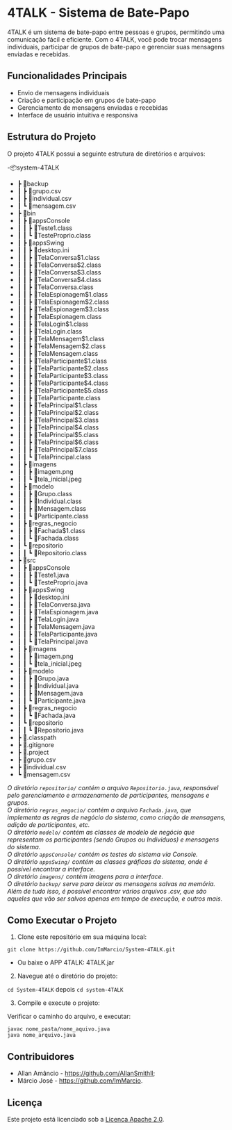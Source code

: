 # 4TALK - Sistema de Bate-Papo

4TALK é um sistema de bate-papo entre pessoas e grupos, permitindo uma comunicação fácil e eficiente. Com o 4TALK, você pode trocar mensagens individuais, participar de grupos de bate-papo e gerenciar suas mensagens enviadas e recebidas.

## Funcionalidades Principais

- Envio de mensagens individuais
- Criação e participação em grupos de bate-papo
- Gerenciamento de mensagens enviadas e recebidas
- Interface de usuário intuitiva e responsiva

## Estrutura do Projeto

O projeto 4TALK possui a seguinte estrutura de diretórios e arquivos:

-📦system-4TALK
- ┣ 📂backup
- ┃ ┣ 📜grupo.csv
- ┃ ┣ 📜individual.csv
- ┃ ┗ 📜mensagem.csv
- ┣ 📂bin
- ┃ ┣ 📂appsConsole
- ┃ ┃ ┣ 📜Teste1.class
- ┃ ┃ ┗ 📜TesteProprio.class
- ┃ ┣ 📂appsSwing
- ┃ ┃ ┣ 📜desktop.ini
- ┃ ┃ ┣ 📜TelaConversa$1.class
- ┃ ┃ ┣ 📜TelaConversa$2.class
- ┃ ┃ ┣ 📜TelaConversa$3.class
- ┃ ┃ ┣ 📜TelaConversa$4.class
- ┃ ┃ ┣ 📜TelaConversa.class
- ┃ ┃ ┣ 📜TelaEspionagem$1.class
- ┃ ┃ ┣ 📜TelaEspionagem$2.class
- ┃ ┃ ┣ 📜TelaEspionagem$3.class
- ┃ ┃ ┣ 📜TelaEspionagem.class
- ┃ ┃ ┣ 📜TelaLogin$1.class
- ┃ ┃ ┣ 📜TelaLogin.class
- ┃ ┃ ┣ 📜TelaMensagem$1.class
- ┃ ┃ ┣ 📜TelaMensagem$2.class
- ┃ ┃ ┣ 📜TelaMensagem.class
- ┃ ┃ ┣ 📜TelaParticipante$1.class
- ┃ ┃ ┣ 📜TelaParticipante$2.class
- ┃ ┃ ┣ 📜TelaParticipante$3.class
- ┃ ┃ ┣ 📜TelaParticipante$4.class
- ┃ ┃ ┣ 📜TelaParticipante$5.class
- ┃ ┃ ┣ 📜TelaParticipante.class
- ┃ ┃ ┣ 📜TelaPrincipal$1.class
- ┃ ┃ ┣ 📜TelaPrincipal$2.class
- ┃ ┃ ┣ 📜TelaPrincipal$3.class
- ┃ ┃ ┣ 📜TelaPrincipal$4.class
- ┃ ┃ ┣ 📜TelaPrincipal$5.class
- ┃ ┃ ┣ 📜TelaPrincipal$6.class
- ┃ ┃ ┣ 📜TelaPrincipal$7.class
- ┃ ┃ ┗ 📜TelaPrincipal.class
- ┃ ┣ 📂imagens
- ┃ ┃ ┣ 📜imagem.png
- ┃ ┃ ┗ 📜tela_inicial.jpeg
- ┃ ┣ 📂modelo
- ┃ ┃ ┣ 📜Grupo.class
- ┃ ┃ ┣ 📜Individual.class
- ┃ ┃ ┣ 📜Mensagem.class
- ┃ ┃ ┗ 📜Participante.class
- ┃ ┣ 📂regras_negocio
- ┃ ┃ ┣ 📜Fachada$1.class
- ┃ ┃ ┗ 📜Fachada.class
- ┃ ┗ 📂repositorio
- ┃ ┃ ┗ 📜Repositorio.class
- ┣ 📂src
- ┃ ┣ 📂appsConsole
- ┃ ┃ ┣ 📜Teste1.java
- ┃ ┃ ┗ 📜TesteProprio.java
- ┃ ┣ 📂appsSwing
- ┃ ┃ ┣ 📜desktop.ini
- ┃ ┃ ┣ 📜TelaConversa.java
- ┃ ┃ ┣ 📜TelaEspionagem.java
- ┃ ┃ ┣ 📜TelaLogin.java
- ┃ ┃ ┣ 📜TelaMensagem.java
- ┃ ┃ ┣ 📜TelaParticipante.java
- ┃ ┃ ┗ 📜TelaPrincipal.java
- ┃ ┣ 📂imagens
- ┃ ┃ ┣ 📜imagem.png
- ┃ ┃ ┗ 📜tela_inicial.jpeg
- ┃ ┣ 📂modelo
- ┃ ┃ ┣ 📜Grupo.java
- ┃ ┃ ┣ 📜Individual.java
- ┃ ┃ ┣ 📜Mensagem.java
- ┃ ┃ ┗ 📜Participante.java
- ┃ ┣ 📂regras_negocio
- ┃ ┃ ┗ 📜Fachada.java
- ┃ ┗ 📂repositorio
- ┃ ┃ ┗ 📜Repositorio.java
- ┣ 📜.classpath
- ┣ 📜.gitignore
- ┣ 📜.project
- ┣ 📜grupo.csv
- ┣ 📜individual.csv
- ┗ 📜mensagem.csv

_O diretório `repositorio/` contém o arquivo `Repositorio.java`, responsável pelo gerenciamento e armazenamento de participantes, mensagens e grupos._ <br>
_O diretório `regras_negocio/` contém o arquivo `Fachada.java`, que implementa as regras de negócio do sistema, como criação de mensagens, adição de participantes, etc._ <br>
_O diretório `modelo/` contém as classes de modelo de negócio que representam os participantes (sendo Grupos ou Individuos) e mensagens do sistema._ <br>
_O diretório `appsConsole/` contém os testes do sistema via Console._ <br>
_O diretório `appsSwing/` contém as classes gráficas  do sistema, onde é possível encontrar a interface._ <br>
_O diretório `imagens/` contém imagens para a interface._ <br>
_O diretório `backup/` serve para deixar as mensagens salvas na memória._ <br>
_Além de tudo isso, é possível encontrar vários arquivos .csv, que são aqueles que vão ser salvos apenas em tempo de execução, e outros mais._ <br>

## Como Executar o Projeto

1. Clone este repositório em sua máquina local:

```git clone https://github.com/ImMarcio/System-4TALK.git```

- Ou baixe o APP 4TALK: 4TALK.jar

2. Navegue até o diretório do projeto:

```cd System-4TALK``` depois ```cd system-4TALK```

3. Compile e execute o projeto:

<p>Verificar o caminho do arquivo, e executar:</p>

```javac nome_pasta/nome_aquivo.java``` <br>
```java nome_arquivo.java```

## Contribuidores

- Allan Amâncio - https://github.com/AllanSmithll;
- Márcio José - https://github.com/ImMarcio.

## Licença

Este projeto está licenciado sob a [Licença Apache 2.0](https://www.apache.org/licenses/LICENSE-2.0).
